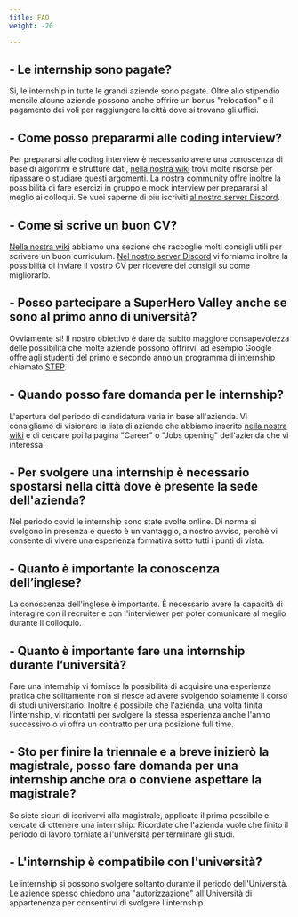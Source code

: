```yaml
---
title: FAQ
weight: -20

---
```



## - Le internship sono pagate?

Si, le internship in tutte le grandi aziende sono pagate. Oltre allo stipendio mensile alcune aziende possono anche offrire un bonus "relocation" e il pagamento dei voli per raggiungere la città dove si trovano gli uffici.

## - Come posso prepararmi alle coding interview? 

Per prepararsi alle coding interview è necessario avere una conoscenza di base di algoritmi e strutture dati, [nella nostra wiki](https://wiki.superherovalley.fun/) trovi molte risorse per ripassare o studiare questi argomenti.
La nostra community offre inoltre la possibilità di fare esercizi in gruppo e mock interview per prepararsi al meglio ai colloqui. 
Se vuoi saperne di più iscriviti [al nostro server Discord](https://discord.com/invite/DsRJgkraTa).

## - Come si scrive un buon CV?

[Nella nostra wiki](https://wiki.superherovalley.fun/features/cv/) abbiamo una sezione che raccoglie molti consigli utili per scrivere un buon curriculum.
[Nel nostro server Discord](https://discord.com/invite/DsRJgkraTa) vi forniamo inoltre la possibilità di inviare il vostro CV per ricevere dei consigli su come migliorarlo.

## - Posso partecipare a SuperHero Valley anche se sono al primo anno di università? 

Ovviamente si! Il nostro obiettivo è dare da subito maggiore consapevolezza delle possibilità che molte aziende possono offrirvi, ad esempio Google offre agli studenti del primo e secondo anno un programma di internship chiamato [STEP](https://buildyourfuture.withgoogle.com/programs/step/). 
 

## - Quando posso fare domanda per le internship? 

L'apertura del periodo di candidatura varia in base all'azienda. Vi consigliamo di visionare la lista di aziende che abbiamo inserito [nella nostra wiki](https://wiki.superherovalley.fun/features/ricerca_internships/) e di cercare poi la pagina "Career" o "Jobs opening" dell'azienda che vi interessa.

## - Per svolgere una internship è necessario spostarsi nella città dove è presente la sede dell'azienda?

Nel periodo covid le internship sono state svolte online. Di norma si svolgono in presenza e questo è un vantaggio, a nostro avviso, perchè vi consente di vivere una esperienza formativa sotto tutti i punti di vista.

## - Quanto è importante la conoscenza dell’inglese?

La conoscenza dell'inglese è importante. È necessario avere la capacità di interagire con il recruiter e con l'interviewer per poter comunicare al meglio durante il colloquio.

## - Quanto è importante fare una internship durante l’università?

Fare una internship vi fornisce la possibilità di acquisire una esperienza pratica che solitamente non si riesce ad avere svolgendo solamente il corso di studi universitario.
Inoltre è possibile che l'azienda, una volta finita l'internship, vi ricontatti per svolgere la stessa esperienza anche l'anno successivo o vi offra un contratto per una posizione full time.

## - Sto per finire la triennale e a breve inizierò la magistrale, posso fare domanda per una internship anche ora o conviene aspettare la magistrale?

Se siete sicuri di iscrivervi alla magistrale, applicate il prima possibile e cercate di ottenere una internship. 
Ricordate che l'azienda vuole che finito il periodo di lavoro torniate all'università per terminare gli studi.

## - L'internship è compatibile con l'università? 

Le internship si possono svolgere soltanto durante il periodo dell'Università. 
Le aziende spesso chiedono una "autorizzazione" all'Università di appartenenza per consentirvi di svolgere l'internship.